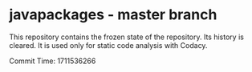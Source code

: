 # javapackages - master branch

This repository contains the frozen state of the repository.
Its history is cleared. It is used only for static code
analysis with Codacy.

Commit Time: 1711536266